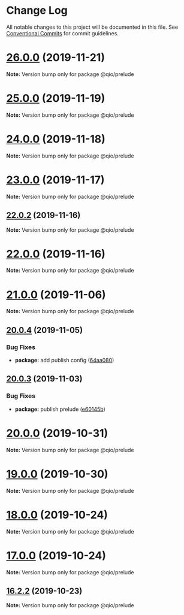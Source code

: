 # Change Log

All notable changes to this project will be documented in this file.
See [Conventional Commits](https://conventionalcommits.org) for commit guidelines.

# [26.0.0](https://github.com/tusharmath/qio/compare/v25.1.0...v26.0.0) (2019-11-21)

**Note:** Version bump only for package @qio/prelude





# [25.0.0](https://github.com/tusharmath/qio/compare/v24.0.0...v25.0.0) (2019-11-19)

**Note:** Version bump only for package @qio/prelude





# [24.0.0](https://github.com/tusharmath/qio/compare/v23.0.0...v24.0.0) (2019-11-18)

**Note:** Version bump only for package @qio/prelude





# [23.0.0](https://github.com/tusharmath/qio/compare/v22.0.5...v23.0.0) (2019-11-17)

**Note:** Version bump only for package @qio/prelude





## [22.0.2](https://github.com/tusharmath/qio/compare/v22.0.1...v22.0.2) (2019-11-16)

**Note:** Version bump only for package @qio/prelude





# [22.0.0](https://github.com/tusharmath/qio/compare/v21.2.1...v22.0.0) (2019-11-16)

**Note:** Version bump only for package @qio/prelude

# [21.0.0](https://github.com/tusharmath/qio/compare/v20.0.6...v21.0.0) (2019-11-06)

**Note:** Version bump only for package @qio/prelude

## [20.0.4](https://github.com/tusharmath/qio/compare/v20.0.3...v20.0.4) (2019-11-05)

### Bug Fixes

- **package:** add publish config ([64aa080](https://github.com/tusharmath/qio/commit/64aa080bd78dafdca44a38e38d428af015dc3539))

## [20.0.3](https://github.com/tusharmath/qio/compare/v20.0.2...v20.0.3) (2019-11-03)

### Bug Fixes

- **package:** publish prelude ([e60145b](https://github.com/tusharmath/qio/commit/e60145b9c03e70e080db4b049a355954dd7e64fb))

# [20.0.0](https://github.com/tusharmath/qio/compare/v19.0.2...v20.0.0) (2019-10-31)

**Note:** Version bump only for package @qio/prelude

# [19.0.0](https://github.com/tusharmath/qio/compare/v18.0.7...v19.0.0) (2019-10-30)

**Note:** Version bump only for package @qio/prelude

# [18.0.0](https://github.com/tusharmath/qio/compare/v16.2.3...v18.0.0) (2019-10-24)

**Note:** Version bump only for package @qio/prelude

# [17.0.0](https://github.com/tusharmath/qio/compare/v16.2.3...v17.0.0) (2019-10-24)

**Note:** Version bump only for package @qio/prelude

## [16.2.2](https://github.com/tusharmath/qio/compare/v16.2.1...v16.2.2) (2019-10-23)

**Note:** Version bump only for package @qio/prelude
